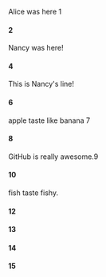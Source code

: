 Alice was here 1
#### 2
Nancy was here!
#### 4
This is Nancy's line!
#### 6
apple taste like banana 7
#### 8
GitHub is really awesome.9
#### 10
fish taste fishy.
#### 12
#### 13
#### 14
#### 15
